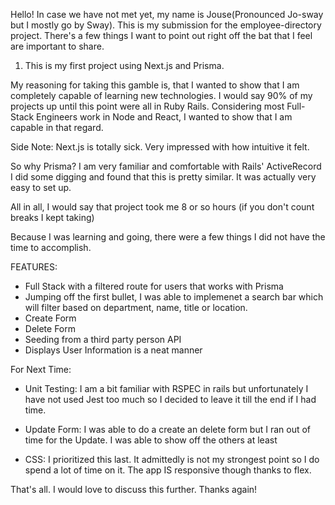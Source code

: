 Hello!
In case we have not met yet, my name is Jouse(Pronounced Jo-sway but I mostly go by Sway). This is my submission for the employee-directory project. There's a few things I want to point out right off the bat that I feel are important to share. 

1. This is my first project using Next.js and Prisma. 

My reasoning for taking this gamble is, that I wanted to show that I am completely capable of learning new technologies. I would say 90% of my projects up until this point were all in Ruby Rails. Considering most Full-Stack Engineers work in Node and React, I wanted to show that I am capable in that regard. 

Side Note: Next.js is totally sick. Very impressed with how intuitive it felt.

So why Prisma? I am very familiar and comfortable with Rails' ActiveRecord I did some digging and found that this is pretty similar. It was actually very easy to set up. 

All in all, I would say that project took me 8 or so hours (if you don't count breaks I kept taking)

Because I was learning and going, there were a few things I did not have the time to accomplish. 

FEATURES:
- Full Stack with a filtered route for users that works with Prisma
- Jumping off the first bullet, I was able to implemenet a search bar which will filter based on department, name, title or location. 
- Create Form
- Delete Form
- Seeding from a third party person API
- Displays User Information is a neat manner


For Next Time: 

- Unit Testing: I am a bit familiar with RSPEC in rails but unfortunately I have not used Jest too much so I decided to leave it till the end if I had time. 

- Update Form: I was able to do a create an delete form but I ran out of time for the Update. I was able to show off the others at least

- CSS: I prioritized this last. It admittedly is not my strongest point so I do spend a lot of time on it. The app IS responsive though thanks to flex. 


That's all. I would love to discuss this further. Thanks again!
